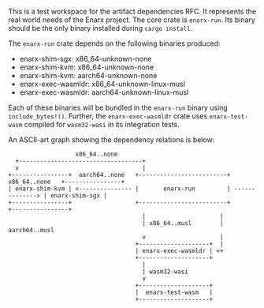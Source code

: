 This is a test workspace for the artifact dependencies RFC. It represents the
real world needs of the Enarx project. The core crate is `enarx-run`. Its
binary should be the only binary installed during `cargo install`.

The `enarx-run` crate depends on the following binaries produced:

  * enarx-shim-sgx: x86_64-unknown-none
  * enarx-shim-kvm: x86_64-unknown-none
  * enarx-shim-kvm: aarch64-unknown-none
  * enarx-exec-wasmldr: x86_64-unknown-linux-musl
  * enarx-exec-wasmldr: aarch64-unknown-linux-musl

Each of these binaries will be bundled in the `enarx-run` binary using
`include_bytes!()`. Further, the `enarx-exec-wasmldr` crate uses
`enarx-test-wasm` compiled for `wasm32-wasi` in its integration tests.

An ASCII-art graph showing the dependency relations is below:

```
                   x86_64..none
  +-----------------------------------+
  v                                   |
+----------------+  aarch64..none   +-------------------------+  x86_64..none   +----------------+
| enarx-shim-kvm | <--------------- |       enarx-run         | --------------> | enarx-shim-sgx |
+----------------+                  +-------------------------+                 +----------------+
                                      |                     |
                                      | x86_64..musl        | aarch64..musl
                                      v                     |
                                    +--------------------+  |
                                    | enarx-exec-wasmldr | <+
                                    +--------------------+
                                      |
                                      | wasm32-wasi
                                      v
                                    +--------------------+
                                    |  enarx-test-wasm   |
                                    +--------------------+
```